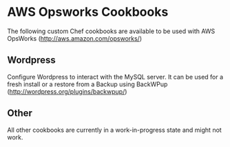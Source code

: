 # AWS Opsworks Cookbooks


The following custom Chef cookbooks are available to be used with AWS OpsWorks (http://aws.amazon.com/opsworks/)

## Wordpress

Configure Wordpress to interact with the MySQL server. It can be used for a fresh install or a restore from a Backup using BackWPup (http://wordpress.org/plugins/backwpup/)

## Other
All other cookbooks are currently in a work-in-progress state and might not work.
